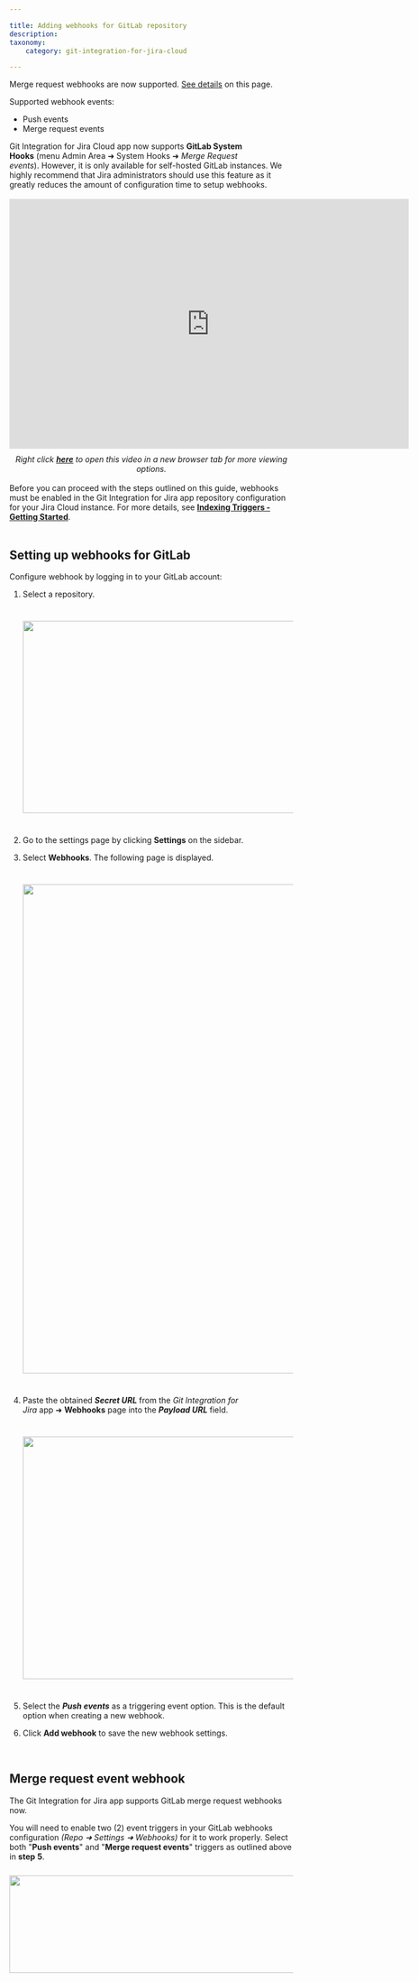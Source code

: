 ```yaml
---

title: Adding webhooks for GitLab repository
description:
taxonomy:
    category: git-integration-for-jira-cloud

---
```


<div class="bbb-callout bbb--tip">
    <div class="irow">
    <div class="ilogobox">
        <span class="logoimg"></span>
    </div>
    <div class="imsgbox">
        Merge request webhooks are now supported. <a href='/git-integration-for-jira-cloud/adding-webhooks-for-gitlab-repository-gij-cloud'>See details</a> on this page.<br>
        <p>Supported webhook events:</p>
        <ul>
            <li>Push events</lI>
            <li>Merge request events</li>
        </ul>
    </div>
    </div>
</div>

<div class="bbb-callout bbb--tip">
    <div class="irow">
    <div class="ilogobox">
        <span class="logoimg"></span>
    </div>
    <div class="imsgbox">
        Git Integration for Jira Cloud app now supports <b>GitLab System Hooks</b> (menu Admin Area ➜ System Hooks ➜ <i>Merge Request events</i>). However, it is only available for self-hosted GitLab instances. We highly recommend that Jira administrators should use this feature as it greatly reduces the amount of configuration time to setup webhooks.
    </div>
    </div>
</div>
<br>

<div class='embed-container embed-container--16-10'>
    <iframe width='709' height='443' src='https://fast.wistia.com/embed/iframe/trp1frsfl4?videoFoam=true' frameborder='0' allowfullscreen ></iframe>
</div>

<div align='center' style='margin-top:10px'>
    <i>Right click <a href='https://bigbrassband.wistia.com/medias/trp1frsfl4'><b>here</b></a> to open this video in a new browser tab for more viewing options.</i>
</div>
<br>


<div class="bbb-callout bbb--error">
    <div class="irow">
    <div class="ilogobox">
        <span class="logoimg"></span>
    </div>
    <div class="imsgbox">
        Before you can proceed with the steps outlined on this guide, webhooks must be enabled in the Git Integration for Jira app repository configuration for your Jira Cloud instance. For more details, see <a href='/git-integration-for-jira-cloud/indexing-triggers-gij-cloud'><b>Indexing Triggers - Getting Started</b></a>.
    </div>
    </div>
</div>
<br>

## Setting up webhooks for GitLab

Configure webhook by logging in to your GitLab account:

1.  Select a repository.

    <img src='/wp-content/uploads/gij-web-hooks-gitlab-settings-c.png' width=647 height=341 style='margin:25px 0' />

2.  Go to the settings page by clicking **Settings** on the sidebar.

3.  Select **Webhooks**. The following page is displayed.

    <img src='/wp-content/uploads/gij-web-hooks-gitlab-settings-add-c.png' width=584 height=867 style='margin:25px 0' />

4.  Paste the obtained _**Secret URL**_ from the _Git Integration for Jira_ app ➜ **Webhooks** page into the _**Payload URL**_ field.

    <img src='/wp-content/uploads/gij-jira-cloud-webhook-url-loc-c1.png' width=646 height=430 style='margin:25px 0' />

5.  Select the _**Push events**_ as a triggering event option. This is the default option when creating a new webhook.

6.  Click **Add webhook** to save the new webhook settings.

<br>

## Merge request event webhook

The Git Integration for Jira app supports GitLab merge request webhooks now.

You will need to enable two (2) event triggers in your GitLab webhooks configuration _(Repo ➜ Settings ➜ Webhooks)_ for it to work properly. Select both "**Push events**" and "**Merge request events**" triggers as outlined above in **step** **5**.

<img src='/wp-content/uploads/gij-gitlab-merge-request-event-trigger-webhook.png' width=648 height=173 style='margin:25px 0;max-width:100%;display:block' />

